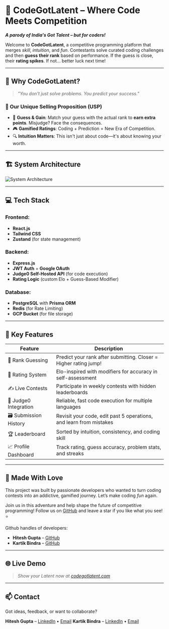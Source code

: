 # 🚀 CodeGotLatent – Where Code Meets Competition

***A parody of India's Got Talent – but for coders!***

Welcome to **CodeGotLatent**, a competitive programming platform that merges *skill*, *intuition*, and *fun*. Contestants solve curated coding challenges and then **guess their rank** based on performance. If the guess is close, their **rating spikes**. If not... better luck next time!

---

## 🎯 Why CodeGotLatent?

> *"You don't just solve problems. You *predict* your success."*

### 🧠 Our Unique Selling Proposition (USP)

* 🔮 **Guess & Gain**: Match your guess with the actual rank to **earn extra points**. Misjudge? Face the consequences.
* 🎮 **Gamified Ratings**: Coding + Prediction = New Era of Competition.
* 🔍 **Intuition Matters**: This isn't just about code—it's about knowing your worth.

---

## 🏗️ System Architecture

![System Architecture](/codegotlatent/CGLArchitecture2.png)

---

## 💻 Tech Stack

### Frontend:

* **React.js**
* **Tailwind CSS**
* **Zustand** (for state management)

### Backend:

* **Express.js**
* **JWT Auth** + **Google OAuth**
* **Judge0 Self-Hosted API** (for code execution)
* **Rating Logic** (custom Elo + Guess-Based Modifier)

### Database:

* **PostgreSQL** with **Prisma ORM**
* **Redis** (for Rate Limiting)
* **GCP Bucket** (for file storage)

---

## 🧩 Key Features

| Feature                | Description                                                        |
| ---------------------- | ------------------------------------------------------------------ |
| 🎯 Rank Guessing       | Predict your rank after submitting. Closer = Higher rating jump!   |
| 🧠 Rating System       | Elo-inspired with modifiers for accuracy in self-assessment        |
| ✍️ Live Contests       | Participate in weekly contests with hidden leaderboards            |
| 🧪 Judge0 Integration  | Reliable, fast code execution for multiple languages               |
| 🗃️ Submission History | Revisit your code, edit past 5 operations, and learn from mistakes |
| 🏆 Leaderboard         | Sorted by intuition, consistency, and coding skill                 |
| 📈 Profile Dashboard   | Track rating, guess accuracy, problem stats, and streaks           |


---

## 🙌 Made With Love

This project was built by passionate developers who wanted to turn coding contests into an addictive, gamified journey.
Let’s make coding *fun* again.

Join us in this adventure and help shape the future of competitive programming!
Follow us on [GitHub](https://github.com/yourusername/codegotlatent) and leave a star if you like what you see! ⭐

Github handles of developers:
- **Hitesh Gupta** – [GitHub](https://github.com/hitg010)
- **Kartik Bindra** – [GitHub](https://github.com/kartikbindra)

---

## 🌐 Live Demo

> *Show your Latent now at [codegotlatent.com](https://codegotlatent.com)*

---

## 📫 Contact

Got ideas, feedback, or want to collaborate?

**Hitesh Gupta** – [LinkedIn](https://linkedin.com/in/hiteshgupta201105) • [Email](mailto:guptahitesh201105@gmail.com)
**Kartik Bindra** – [LinkedIn](https://linkedin.com/in/kartikbindra) • [Email](mailto:bindrakartik64@gmail.com)
